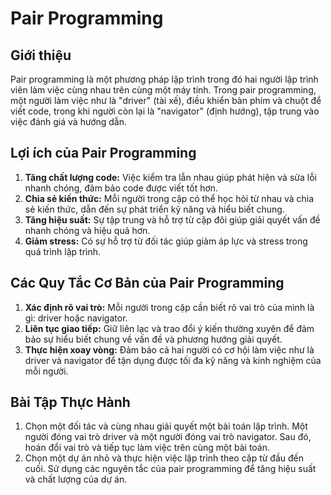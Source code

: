 # Pair Programming

## Giới thiệu

Pair programming là một phương pháp lập trình trong đó hai người lập trình viên làm việc cùng nhau trên cùng một máy tính. Trong pair programming, một người làm việc như là "driver" (tài xế), điều khiển bàn phím và chuột để viết code, trong khi người còn lại là "navigator" (định hướng), tập trung vào việc đánh giá và hướng dẫn.

## Lợi ích của Pair Programming

1. **Tăng chất lượng code:** Việc kiểm tra lẫn nhau giúp phát hiện và sửa lỗi nhanh chóng, đảm bảo code được viết tốt hơn.
2. **Chia sẻ kiến thức:** Mỗi người trong cặp có thể học hỏi từ nhau và chia sẻ kiến thức, dẫn đến sự phát triển kỹ năng và hiểu biết chung.
3. **Tăng hiệu suất:** Sự tập trung và hỗ trợ từ cặp đôi giúp giải quyết vấn đề nhanh chóng và hiệu quả hơn.
4. **Giảm stress:** Có sự hỗ trợ từ đối tác giúp giảm áp lực và stress trong quá trình lập trình.

## Các Quy Tắc Cơ Bản của Pair Programming

1. **Xác định rõ vai trò:** Mỗi người trong cặp cần biết rõ vai trò của mình là gì: driver hoặc navigator.
2. **Liên tục giao tiếp:** Giữ liên lạc và trao đổi ý kiến thường xuyên để đảm bảo sự hiểu biết chung về vấn đề và phương hướng giải quyết.
3. **Thực hiện xoay vòng:** Đảm bảo cả hai người có cơ hội làm việc như là driver và navigator để tận dụng được tối đa kỹ năng và kinh nghiệm của mỗi người.

## Bài Tập Thực Hành

1. Chọn một đối tác và cùng nhau giải quyết một bài toán lập trình. Một người đóng vai trò driver và một người đóng vai trò navigator. Sau đó, hoán đổi vai trò và tiếp tục làm việc trên cùng một bài toán.
2. Chọn một dự án nhỏ và thực hiện việc lập trình theo cặp từ đầu đến cuối. Sử dụng các nguyên tắc của pair programming để tăng hiệu suất và chất lượng của dự án.
